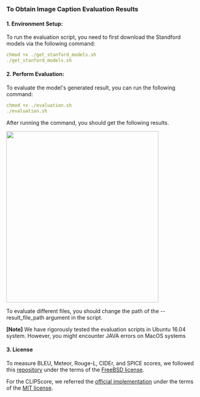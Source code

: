 ### To Obtain Image Caption Evaluation Results

#### 1. Environment Setup:

To run the evaluation script, you need to first download the Standford models via the following command:
```yaml
chmod +x ./get_stanford_models.sh
./get_stanford_models.sh
```
#### 2. Perform Evaluation:

To evaluate the model's generated result, you can run the following command:
```yaml
chmod +x ./evaluation.sh
./evaluation.sh
```

After running the command, you should get the following results.

<img src="https://github.com/yxuansu/MAGIC/blob/main/image_captioning/evaluation/evaluation_result.png" width="400" height="450">


To evaluate different files, you should change the path of the --result_file_path argument in the script.

**[Note]** We have rigorously tested the evaluation scripts in Ubuntu 16.04 system. However, you might encounter JAVA errors on MacOS systems

#### 3. License
To measure BLEU, Meteor, Rouge-L, CIDEr, and SPICE scores, we followed this [repository](https://github.com/tylin/coco-caption) under the terms of the [FreeBSD license](./LICENSE). 

For the CLIPScore, we referred the [official implementation](https://github.com/jmhessel/clipscore) under the terms of the [MIT license](./pycocoevalcap/clipscore/LICENSE).
